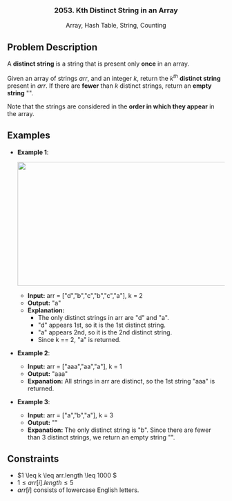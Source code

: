 <p align="center">

  <h3 align="center">2053. Kth Distinct String in an Array</h3>

  <p align="center">
    Array, Hash Table, String, Counting
    <br>
  </p>
</p>

## Problem Description

A **distinct string** is a string that is present only **once** in an array.

Given an array of strings $arr$, and an integer $k$, return the $k^{th}$ **distinct string** present in $arr$. If there are **fewer** than $k$ distinct strings, return an **empty string** "".

Note that the strings are considered in the **order in which they appear** in the array.

## Examples

- **Example 1**:
    <p><img align="top" width="600" height="287" src="https://s3-lc-upload.s3.amazonaws.com/uploads/2018/07/17/question_11.jpg"></p>

  - **Input:** arr = ["d","b","c","b","c","a"], k = 2
  - **Output:** "a"
  - **Explanation:**
    - The only distinct strings in arr are "d" and "a".
    - "d" appears 1st, so it is the 1st distinct string.
    - "a" appears 2nd, so it is the 2nd distinct string.
    - Since k == 2, "a" is returned.

- **Example 2**:

  - **Input:** arr = ["aaa","aa","a"], k = 1
  - **Output:** "aaa"
  - **Expanation:** All strings in arr are distinct, so the 1st string "aaa" is returned.

- **Example 3**:

  - **Input:** arr = ["a","b","a"], k = 3
  - **Output:** ""
  - **Expanation:** The only distinct string is "b". Since there are fewer than 3 distinct strings, we return an empty string "".

## Constraints

- $1 \leq k \leq arr.length \leq 1000 $
- $1 \leq arr[i].length \leq 5$
- $arr[i]$ consists of lowercase English letters.
